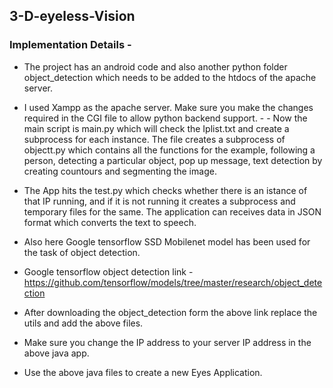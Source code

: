 ## 3-D-eyeless-Vision

### Implementation Details -

- The project has an android code and also another python folder object_detection which needs to be added to the htdocs of the apache server. 
- I used Xampp as the apache server. Make sure you make the changes required in the CGI file to allow python backend support. - - Now the main script is main.py which will check the Iplist.txt and create a subprocess for each instance. The file creates a subprocess of objectt.py which contains all the functions for the example, following a person, detecting a particular object, pop up message, text detection by creating countours and segmenting the image. 
- The App hits the test.py which checks whether there is an istance of that IP running, and if it is not running it creates a subprocess and temporary files for the same. The application can receives data in JSON format which converts the text to speech. 
- Also here Google tensorflow SSD Mobilenet model has been used for the task of object detection.

- Google tensorflow object detection link - https://github.com/tensorflow/models/tree/master/research/object_detection
- After downloading the object_detection form the above link replace the utils and add the above files. 
- Make sure you change the IP address to your server IP address in the above java app.
- Use the above java files to create a new Eyes Application. 

